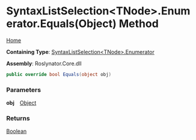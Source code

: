 # SyntaxListSelection\<TNode\>\.Enumerator\.Equals\(Object\) Method

[Home](../../../../README.md)

**Containing Type**: [SyntaxListSelection\<TNode\>.Enumerator](../README.md)

**Assembly**: Roslynator\.Core\.dll

```csharp
public override bool Equals(object obj)
```

### Parameters

**obj** &ensp; [Object](https://docs.microsoft.com/en-us/dotnet/api/system.object)

### Returns

[Boolean](https://docs.microsoft.com/en-us/dotnet/api/system.boolean)

